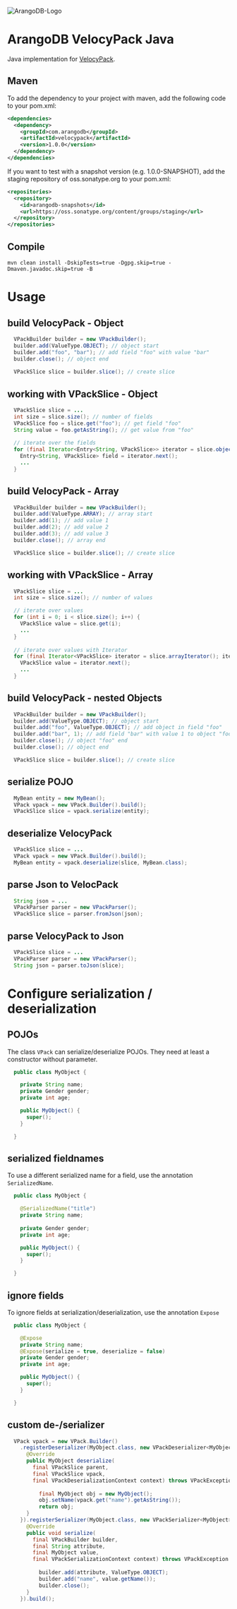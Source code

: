 
![ArangoDB-Logo](https://docs.arangodb.com/assets/arangodb_logo_2016_inverted.png)

# ArangoDB VelocyPack Java

Java implementation for [VelocyPack](https://github.com/arangodb/velocypack).

## Maven

To add the dependency to your project with maven, add the following code to your pom.xml:

```XML
<dependencies>
  <dependency>
    <groupId>com.arangodb</groupId>
    <artifactId>velocypack</artifactId>
    <version>1.0.0</version>
  </dependency>
</dependencies>
```

If you want to test with a snapshot version (e.g. 1.0.0-SNAPSHOT), add the staging repository of oss.sonatype.org to your pom.xml:

```XML
<repositories>
  <repository>
    <id>arangodb-snapshots</id>
    <url>https://oss.sonatype.org/content/groups/staging</url>
  </repository>
</repositories>
```

## Compile

```
mvn clean install -DskipTests=true -Dgpg.skip=true -Dmaven.javadoc.skip=true -B
```


# Usage

## build VelocyPack - Object

``` Java
  VPackBuilder builder = new VPackBuilder();
  builder.add(ValueType.OBJECT); // object start
  builder.add("foo", "bar"); // add field "foo" with value "bar"
  builder.close(); // object end
  
  VPackSlice slice = builder.slice(); // create slice
```

## working with VPackSlice - Object

``` Java
  VPackSlice slice = ...
  int size = slice.size(); // number of fields
  VPackSlice foo = slice.get("foo"); // get field "foo"
  String value = foo.getAsString(); // get value from "foo"
    
  // iterate over the fields
  for (final Iterator<Entry<String, VPackSlice>> iterator = slice.objectIterator(); iterator.hasNext();) {
    Entry<String, VPackSlice> field = iterator.next();
    ...
  }
```

## build VelocyPack - Array

``` Java
  VPackBuilder builder = new VPackBuilder();
  builder.add(ValueType.ARRAY); // array start
  builder.add(1); // add value 1
  builder.add(2); // add value 2
  builder.add(3); // add value 3
  builder.close(); // array end

  VPackSlice slice = builder.slice(); // create slice
```

## working with VPackSlice - Array

``` Java
  VPackSlice slice = ...
  int size = slice.size(); // number of values

  // iterate over values
  for (int i = 0; i < slice.size(); i++) {
    VPackSlice value = slice.get(i);
    ...
  }
  
  // iterate over values with Iterator
  for (final Iterator<VPackSlice> iterator = slice.arrayIterator(); iterator.hasNext();) {
    VPackSlice value = iterator.next();
    ...
  }
```

## build VelocyPack - nested Objects

``` Java
  VPackBuilder builder = new VPackBuilder();
  builder.add(ValueType.OBJECT); // object start
  builder.add("foo", ValueType.OBJECT); // add object in field "foo"
  builder.add("bar", 1); // add field "bar" with value 1 to object "foo"
  builder.close(); // object "foo" end
  builder.close(); // object end

  VPackSlice slice = builder.slice(); // create slice
```

## serialize POJO

```Java
  MyBean entity = new MyBean();
  VPack vpack = new VPack.Builder().build();
  VPackSlice slice = vpack.serialize(entity);
```

## deserialize VelocyPack

``` Java
  VPackSlice slice = ...
  VPack vpack = new VPack.Builder().build();
  MyBean entity = vpack.deserialize(slice, MyBean.class);
```

## parse Json to VelocPack

``` Java
  String json = ...
  VPackParser parser = new VPackParser();
  VPackSlice slice = parser.fromJson(json);
```

## parse VelocyPack to Json

``` Java
  VPackSlice slice = ...
  VPackParser parser = new VPackParser();
  String json = parser.toJson(slice);
```

# Configure serialization / deserialization

## POJOs
The class `VPack` can serialize/deserialize POJOs. They need at least a constructor without parameter.

``` Java
  public class MyObject {

    private String name;
    private Gender gender;
    private int age;

    public MyObject() {
      super();
    }

  }  
```

## serialized fieldnames
To use a different serialized name for a field, use the annotation `SerializedName`.

``` Java
  public class MyObject {

    @SerializedName("title")
    private String name;
    
    private Gender gender;
    private int age;

    public MyObject() {
      super();
    }

  }  
```

## ignore fields
To ignore fields at serialization/deserialization, use the annotation `Expose`

``` Java
  public class MyObject {

    @Expose
    private String name;
    @Expose(serialize = true, deserialize = false)
    private Gender gender;
    private int age;

    public MyObject() {
      super();
    }

  }  
```

## custom de-/serializer

``` Java
  VPack vpack = new VPack.Builder()
    .registerDeserializer(MyObject.class, new VPackDeserializer<MyObject>() {
      @Override
      public MyObject deserialize(
        final VPackSlice parent,
        final VPackSlice vpack,
        final VPackDeserializationContext context) throws VPackException {
        
          final MyObject obj = new MyObject();
          obj.setName(vpack.get("name").getAsString());
          return obj;
      }
    }).registerSerializer(MyObject.class, new VPackSerializer<MyObject>() {
      @Override
      public void serialize(
        final VPackBuilder builder,
        final String attribute,
        final MyObject value,
        final VPackSerializationContext context) throws VPackException {
        
          builder.add(attribute, ValueType.OBJECT);
          builder.add("name", value.getName());
          builder.close();
      }
    }).build();
``` 
